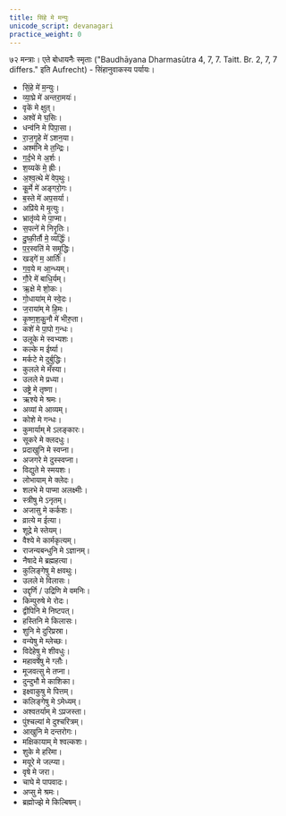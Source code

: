 ```yaml
---
title: सिंहे मे मन्युः
unicode_script: devanagari
practice_weight: 0
---
```


७२ मन्त्राः। एते बोधायनैः स्मृताः ("Baudhāyana Dharmasūtra 4, 7, 7. Taitt. Br. 2, 7, 7 differs." इति Aufrecht) - सिंहानुवाकस्य पर्यायः।  

- सिं॒हे मे॑ म॒न्युः।
- व्या॒घ्रे मे॑ अन्तरा॒मयः॑।
- वृके॑ मे क्षुत्।
- अश्वे॑ मे घ॒सिः।
- धन्व॑नि मे पिपा॒सा।
- रा॒ज॒गृ॒हे मे॑ ऽशन॒या।
- अश्म॑नि मे त॒न्द्रिः।
- ग॒र्द॒भे मे अ॒र्शः।
- श॒य्यके॑ मे॒ ह्रीः।
- अ॒श्व॒त्थे मे॑ वेप॒थुः।
- कू॒र्मे मे॑ अङ्गरो॒गः।
- ब॒स्ते मे॑ अप॒सर्या।
- अप्रि॑ये मे मृ॒त्युः।
- भ्रातृ॑व्ये मे पा॒प्मा।
- स॒पत्ने॑ मे निरृ॒तिः।
- दु॒ष्की॒र्तौ मे॒ व्यर्द्धिः॑।
- प॒र॒स्वति॑ मे समृ॒द्धिः।
- खड्गे॑ म॒ आर्तिः॑।
- ग॒व॒ये म आ॒न्ध्यम्।
- गौ॒रे मे॑ बाधि॒र्यम्।
- ऋ॒क्षे मे शो॒कः।
- गो॒धाया॑म् मे स्वे॒दः।
- ज॒राया॑म् मे हि॒मः।
- कृ॒ष्ण॒श॒कु॒नौ मे॑ भीरु॒ता।
- कशे॑ मे पा॒पो ग॒न्धः।
- उलूके मे स्वभ्यशः।
- कल्के म ईर्ष्या।
- मर्कटे मे दुर्बुद्धिः।
- कुलले मे मँस्या।
- उलले मे प्रध्या।
- उष्ट्रे मे तृष्णा।
- ऋश्ये मे श्रमः।
- अव्यां मे आव्यम्।
- कोशे मे गन्धः।
- कुमार्याम् मे ऽलङ्कारः।
- सूकरे मे क्लदधुः।
- प्रदाखुनि मे स्वप्ना।
- अजगरे मे दुस्स्वप्ना।
- विद्युते मे स्मयशः।
- लोभायाम् मे क्लेदः।
- शलभे मे पाप्मा अलक्ष्मीः।
- स्त्रीषु मे ऽनृतम्।
- अजासु मे कर्कशः।
- व्रात्ये म ईत्या।
- शूद्रे मे स्तेयम्।
- वैश्ये मे कार्मकृत्यम्।
- राजन्यबन्धुनि मे ऽज्ञानम्।
- नैषादे मे ब्रह्महत्या।
- कुलिङ्गेषु मे क्षवथुः।
- उलले मे विलासः।
- उद्दृर्णि / उद्रिणि मे वमनिः।
- किम्पुरुषे मे रोदः।
- द्वीपिनि मे निष्टपत्।
- हस्तिनि मे किलासः।
- शुनि मे दुरिप्रस्रा।
- वन्येषु मे म्लेच्छः।
- विदेहेषु मे शीवधुः।
- महावर्षेषु मे ग्लौः।
- मूजवत्सु मे तप्ना।
- दुन्दुभौ मे काशिका।
- इक्ष्वाकुषु मे पित्तम्।
- कलिङ्गेषु मे ऽमेध्यम्।
- अश्वतर्याम् मे ऽप्रजस्ता।
- पुंश्चल्यां मे दुश्चरित्रम्।
- आखुनि मे दन्तरोगः।
- मक्षिकायाम् मे श्वल्कशः।
- शुके मे हरिमा।
- मयूरे मे जल्प्या।
- वृषे मे जरा।
- चाघे मे पापवादः।
- अप्सु मे श्रमः।
- ब्रह्मोज्झे मे किल्बिषम्।
